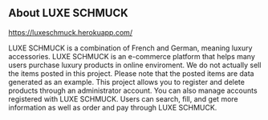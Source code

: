 ## About LUXE SCHMUCK

https://luxeschmuck.herokuapp.com/


LUXE SCHMUCK is a combination of French and German, meaning luxury accessories. LUXE SCHMUCK is an e-commerce platform that helps many users purchase luxury products in online enviroment. We do not actually sell the items posted in this project. Please note that the posted items are data generated as an example. This project allows you to register and delete products through an administrator account. You can also manage accounts registered with LUXE SCHMUCK. Users can search, fill, and get more information as well as order and pay through LUXE SCHMUCK.

